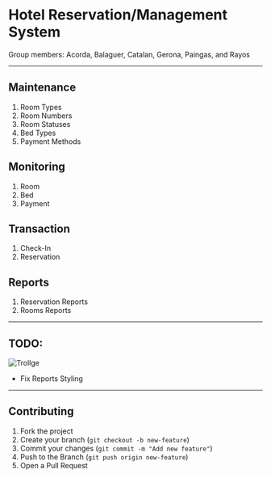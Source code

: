 # Hotel Reservation/Management System

Group members:
Acorda, Balaguer, Catalan, Gerona, Paingas, and Rayos

---

## Maintenance

1. Room Types
2. Room Numbers
3. Room Statuses
4. Bed Types
5. Payment Methods

## Monitoring

1. Room
2. Bed
3. Payment

## Transaction

1. Check-In
2. Reservation

## Reports

1. Reservation Reports
2. Rooms Reports

---

## TODO:

![Trollge](https://cdn.frankerfacez.com/emoticon/568539/4)

- Fix Reports Styling

---

## Contributing

1. Fork the project
2. Create your branch (`git checkout -b new-feature`)
3. Commit your changes (`git commit -m "Add new feature"`)
4. Push to the Branch (`git push origin new-feature`)
5. Open a Pull Request
